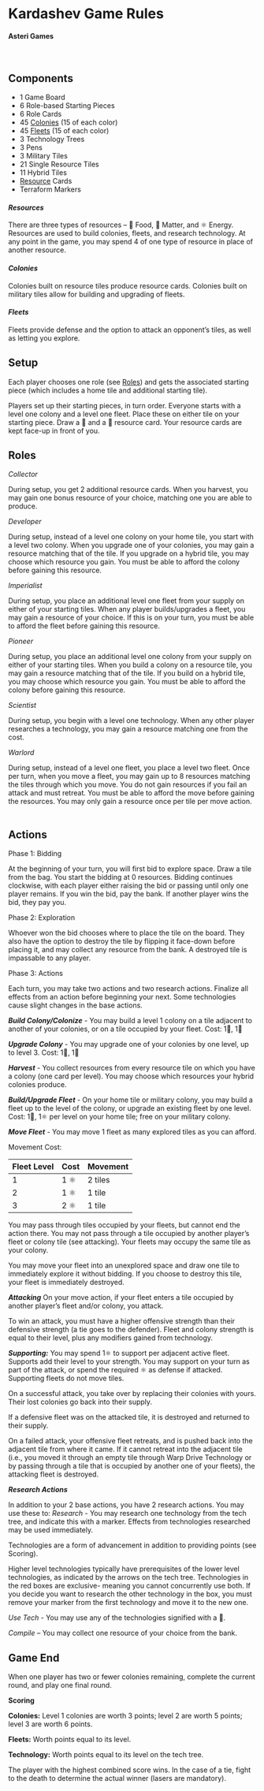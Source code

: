 # Kardashev Game Rules

#### Asteri Games
 
## Components 
* 1 Game Board
* 6 Role-based Starting Pieces
* 6 Role Cards
* 45 [Colonies](https://github.com/smartshaila/Kardashev/new/master#colonies) (15 of each color)
* 45 [Fleets](https://github.com/smartshaila/Kardashev/new/master#fleets) (15 of each color) 
* 3 Technology Trees
* 3 Pens
* 3 Military Tiles
* 21 Single Resource Tiles
* 11 Hybrid Tiles
* [Resource](https://github.com/smartshaila/Kardashev/new/master#resources) Cards
* Terraform Markers


#### *Resources*

There are three types of resources – 🍐 Food, 💎 Matter, and ⚛ Energy. Resources are used to build colonies, fleets, and research technology. At any point in the game, you may spend 4 of one type of resource in place of another resource.  


#### *Colonies* 

Colonies built on resource tiles produce resource cards. Colonies built on military tiles allow for building and upgrading of fleets.


#### *Fleets*

Fleets provide defense and the option to attack an opponent’s tiles, as well as letting you explore.
 
## Setup
Each player chooses one role (see [Roles](https://github.com/smartshaila/Kardashev/new/master#roles)) and gets the associated starting piece (which includes a home tile and additional starting tile).

Players set up their starting pieces, in turn order. Everyone starts with a level one colony and a level one fleet. Place these on either tile on your starting piece. Draw a 🍐 and a 💎 resource card. Your resource cards are kept face-up in front of you.

## Roles

*Collector*

During setup, you get 2 additional resource cards.
When you harvest, you may gain one bonus resource of your choice, matching one you are able to produce.

*Developer*

During setup, instead of a level one colony on your home tile, you start with a level two colony.
When you upgrade one of your colonies, you may gain a resource matching that of the tile. If you upgrade on a hybrid tile, you may choose which resource you gain. You must be able to afford the colony before gaining this resource.

*Imperialist*

During setup, you place an additional level one fleet from your supply on either of your starting tiles.
When any player builds/upgrades a fleet, you may gain a resource of your choice. If this is on your turn, you must be able to afford the fleet before gaining this resource.

*Pioneer*

During setup, you place an additional level one colony from your supply on either of your starting tiles. 
When you build a colony on a resource tile, you may gain a resource matching that of the tile. If you build on a hybrid tile, you may choose which resource you gain. You must be able to afford the colony before gaining this resource.

*Scientist*

During setup, you begin with a level one technology.
When any other player researches a technology, you may gain a resource matching one from the cost.

*Warlord*

During setup, instead of a level one fleet, you place a level two fleet.
Once per turn, when you move a fleet, you may gain up to 8 resources matching the tiles through which you move. You do not gain resources if you fail an attack and must retreat. You must be able to afford the move before gaining the resources. You may only gain a resource once per tile per move action.
 
## Actions

Phase 1: Bidding

At the beginning of your turn, you will first bid to explore space.  Draw a tile from the bag.  You start the bidding at 0 resources. Bidding continues clockwise, with each player either raising the bid or passing until only one player remains.  If you win the bid, pay the bank.  If another player wins the bid, they pay you. 

Phase 2: Exploration

Whoever won the bid chooses where to place the tile on the board.  They also have the option to destroy the tile by flipping it face-down before placing it, and may collect any resource from the bank.  A destroyed tile is impassable to any player. 

Phase 3:  Actions

Each turn, you may take two actions and two research actions.  Finalize all effects from an action before beginning your next. Some technologies cause slight changes in the base actions.

**_Build Colony/Colonize_** - You may build a level 1 colony on a tile adjacent to another of your colonies, or on a tile occupied by your fleet.  Cost:  1🍐, 1💎              

**_Upgrade Colony_** - You may upgrade one of your colonies by one level, up to level 3. Cost: 1🍐, 1💎

**_Harvest_** - You collect resources from every resource tile on which you have a colony (one card per level).  You may choose which resources your hybrid colonies produce.

**_Build/Upgrade Fleet_** - On your home tile or military colony, you may build a fleet up to the level of the colony, or upgrade an existing fleet by one level. Cost: 1💎, 1⚛ per level on your home tile; free on your military colony.

**_Move Fleet_** - You may move 1 fleet as many explored tiles as you can afford.

Movement Cost: 

|Fleet Level|Cost|Movement|
|---|---|---|
|1|1 ⚛|2 tiles|
|2|1 ⚛|1 tile|
|3|2 ⚛|1 tile|

You may pass through tiles occupied by your fleets, but cannot end the action there.  You may not pass through a tile occupied by another player’s fleet or colony tile (see attacking).  Your fleets may occupy the same tile as your colony.

You may move your fleet into an unexplored space and draw one tile to immediately explore it without bidding.  If you choose to destroy this tile, your fleet is immediately destroyed.
 
**_Attacking_**
On your move action, if your fleet enters a tile occupied by another player’s fleet and/or colony, you attack.

To win an attack, you must have a higher offensive strength than their defensive strength (a tie goes to the defender).  Fleet and colony strength is equal to their level, plus any modifiers gained from technology.

**_Supporting:_** 
You may spend 1⚛ to support per adjacent active fleet.  Supports add their level to your strength.  You may support on your turn as part of the attack, or spend the required ⚛ as defense if attacked. Supporting fleets do not move tiles. 

On a successful attack, you take over by replacing their colonies with yours.  Their lost colonies go back into their supply.

If a defensive fleet was on the attacked tile, it is destroyed and returned to their supply. 

On a failed attack, your offensive fleet retreats, and is pushed back into the adjacent tile from where it came.  If it cannot retreat into the adjacent tile (i.e., you moved it through an empty tile through Warp Drive Technology or by passing through a tile that is occupied by another one of your fleets), the attacking fleet is destroyed.
 
**_Research Actions_**

In addition to your 2 base actions, you have 2 research actions.  You may use these to:
*Research* - You may research one technology from the tech tree, and indicate this with a marker.  Effects from technologies researched may be used immediately. 

Technologies are a form of advancement in addition to providing points (see Scoring).

Higher level technologies typically have prerequisites of the lower level technologies, as indicated by the arrows on the tech tree.  Technologies in the red boxes are exclusive- meaning you cannot concurrently use both.  If you decide you want to research the other technology in the box, you must remove your marker from the first technology and move it to the new one.  

*Use Tech* - You may use any of the technologies signified with a 🔬.

*Compile* – You may collect one resource of your choice from the bank.
 
## Game End

When one player has two or fewer colonies remaining, complete the current round, and play one final round.

**Scoring**

**Colonies:** Level 1 colonies are worth 3 points; level 2 are worth 5 points; level 3 are worth 6 points.

**Fleets:** Worth points equal to its level.

**Technology:**  Worth points equal to its level on the tech tree.  

The player with the highest combined score wins.  In the case of a tie, fight to the death to determine the actual winner (lasers are mandatory).


